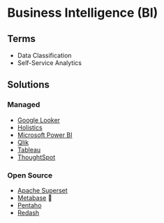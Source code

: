# Business Intelligence (BI)

## Terms

- Data Classification
- Self-Service Analytics

## Solutions

### Managed

- [Google Looker](/gcp/looker.md)
- [Holistics](https://holistics.io)
- [Microsoft Power BI](/microsoft/powerbi.md)
- [Qlik](https://qlik.com)
- [Tableau](https://tableau.com)
- [ThoughtSpot](https://thoughtspot.com)

### Open Source

- [Apache Superset](/apache/superset.md)
- [Metabase](/metabase/README.md) 🌟
- [Pentaho](/pentaho/README.md)
- [Redash](/redash.md)
